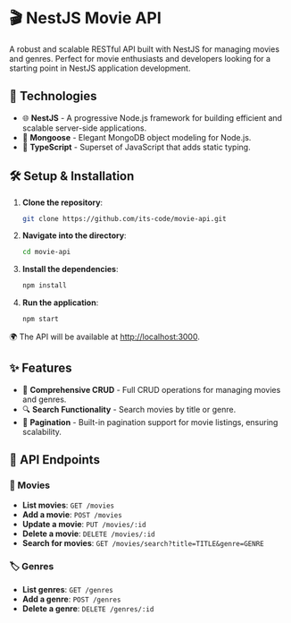 # 🎬 NestJS Movie API

A robust and scalable RESTful API built with NestJS for managing movies and genres. Perfect for movie enthusiasts and developers looking for a starting point in NestJS application development.

## 🚀 Technologies

- 🌐 **NestJS** - A progressive Node.js framework for building efficient and scalable server-side applications.
- 🍃 **Mongoose** - Elegant MongoDB object modeling for Node.js.
- 🔷 **TypeScript** - Superset of JavaScript that adds static typing.

## 🛠 Setup & Installation

1. **Clone the repository**:
   
   ```bash
   git clone https://github.com/its-code/movie-api.git

2. **Navigate into the directory**:

   ```bash
   cd movie-api

3. **Install the dependencies**:

   ```bash
   npm install

4. **Run the application**:

   ```bash
   npm start


🌍 The API will be available at [http://localhost:3000](http://localhost:3000).

## ✨ Features

- 📜 **Comprehensive CRUD** - Full CRUD operations for managing movies and genres.
- 🔍 **Search Functionality** - Search movies by title or genre.
- 📄 **Pagination** - Built-in pagination support for movie listings, ensuring scalability.

## 📌 API Endpoints

### 🎥 Movies

- **List movies**: `GET /movies`
- **Add a movie**: `POST /movies`
- **Update a movie**: `PUT /movies/:id`
- **Delete a movie**: `DELETE /movies/:id`
- **Search for movies**: `GET /movies/search?title=TITLE&genre=GENRE`

### 🏷 Genres

- **List genres**: `GET /genres`
- **Add a genre**: `POST /genres`
- **Delete a genre**: `DELETE /genres/:id`


